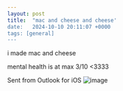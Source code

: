 ```yaml
---
layout: post
title:  "mac and cheese and cheese'
date:   2024-10-10 20:11:07 +0000
tags: [general]
---
```

i made mac and cheese

mental health is at max 3/10
<3333

Sent from Outlook for iOS
![image](https://github.com/user-attachments/assets/936bc409-a72a-408c-90cc-98a15df83a5c)
